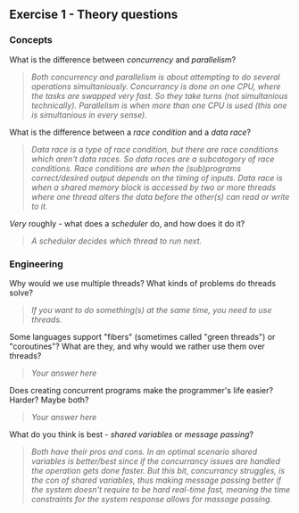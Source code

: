 Exercise 1 - Theory questions
-----------------------------

### Concepts

What is the difference between *concurrency* and *parallelism*?
> *Both concurrency and parallelism is about attempting to do several operations simultaniously. Concurrancy is done on one CPU, where the tasks are swapped very fast. So they take turns (not simultanious technically). Parallelism is when more than one CPU is used (this one is simultanious in every sense).*

What is the difference between a *race condition* and a *data race*? 
> *Data race is a type of race condition, but there are race conditions which aren't data races. So data races are a subcatogory of race conditions. Race conditions are when the (sub)programs correct/desired output depends on the timing of inputs. Data race is when a shared memory block is accessed by two or more threads where one thread alters the data before the other(s) can read or write to it.* 
 
*Very* roughly - what does a *scheduler* do, and how does it do it?
> *A schedular decides which thread to run next.* 


### Engineering

Why would we use multiple threads? What kinds of problems do threads solve?
> *If you want to do something(s) at the same time, you need to use threads.*

Some languages support "fibers" (sometimes called "green threads") or "coroutines"? What are they, and why would we rather use them over threads?
> *Your answer here*

Does creating concurrent programs make the programmer's life easier? Harder? Maybe both?
> *Your answer here*

What do you think is best - *shared variables* or *message passing*?
> *Both have their pros and cons. In an optimal scenario shared variables is better/best since if the concurrancy issues are handled the operation gets done faster. But this bit, concurrancy struggles, is the con of shared variables, thus making message passing better if the system doesn't require to be hard real-time fast, meaning the time constraints for the system response allows for massage passing.*


